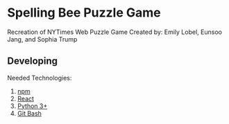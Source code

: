 # Spelling Bee Puzzle Game
Recreation of NYTimes Web Puzzle Game 
Created by: Emily Lobel, Eunsoo Jang, and Sophia Trump

## Developing 
Needed Technologies:
1. [npm](https://www.google.com) 
2. [React](https://react-cn.github.io/react/downloads.html)
3. [Python 3+](https://www.python.org/downloads/)
4. [Git Bash](https://git-scm.com/)

 

